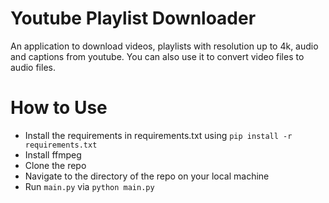 # Youtube Playlist Downloader
 
An application to download videos, playlists with resolution up to 4k, audio and captions from youtube. 
You can also use it to convert video files to audio files.

# How to Use
- Install the requirements in requirements.txt using `pip install -r requirements.txt`
- Install ffmpeg
- Clone the repo
- Navigate to the directory of the repo on your local machine
- Run `main.py` via `python main.py`
